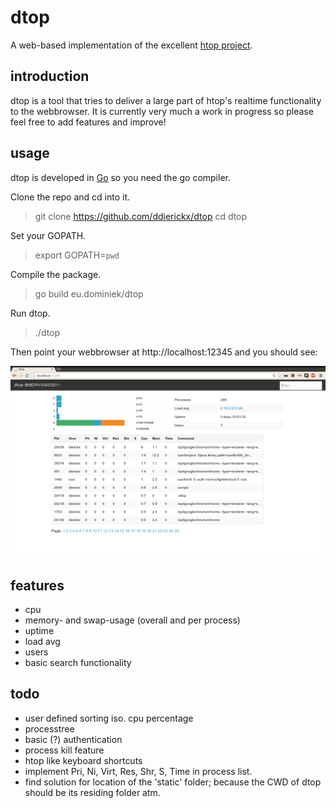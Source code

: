 # dtop #

A web-based implementation of the excellent [htop project](http://htop.sourceforge.net).

## introduction ##

dtop is a tool that tries to deliver a large part of htop's realtime functionality to the webbrowser. It is currently very much a work in progress so please feel free to add features and improve!

## usage ##

dtop is developed in [Go](http://golang.org) so you need the go compiler.

Clone the repo and cd into it.

> git clone https://github.com/ddierickx/dtop
> cd dtop

Set your GOPATH.

> export GOPATH=`pwd`

Compile the package.

> go build eu.dominiek/dtop

Run dtop.

> ./dtop

Then point your webbrowser at http://localhost:12345 and you should see:

![Image](/screenshot.png?raw=true)

## features ##

*	cpu
*	memory- and swap-usage (overall and per process)
*	uptime
*	load avg
*	users
*	basic search functionality

## todo ##

*	user defined sorting iso. cpu percentage
*	processtree
*	basic (?) authentication
*	process kill feature
*	htop like keyboard shortcuts
*	implement Pri, Ni, Virt, Res, Shr, S, Time in process list.
*	find solution for location of the 'static' folder; because the CWD of dtop should be its residing folder atm.
